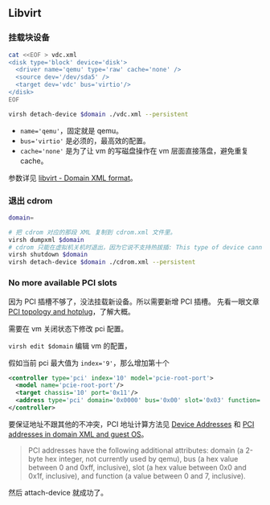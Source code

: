 ## Libvirt

### 挂载块设备

```sh
cat <<EOF > vdc.xml
<disk type='block' device='disk'>
  <driver name='qemu' type='raw' cache='none' />
  <source dev='/dev/sda5' />
  <target dev='vdc' bus='virtio'/>
</disk>
EOF

virsh detach-device $domain ./vdc.xml --persistent
```

- `name='qemu'`，固定就是 qemu。
- `bus='virtio'` 是必须的，最高效的配置。
- `cache='none'` 是为了让 vm 的写磁盘操作在 vm 层面直接落盘，避免重复 cache。

参数详见 [libvirt - Domain XML format](https://libvirt.org/formatdomain.html)。

### 退出 cdrom

```sh
domain=

# 把 cdrom 对应的那段 XML 复制到 cdrom.xml 文件里。
virsh dumpxml $domain
# cdrom 只能在虚拟机关机时退出，因为它说不支持热拔插: This type of device cannot be hot unplugged
virsh shutdown $domain
virsh detach-device $domain ./cdrom.xml --persistent
```

### No more available PCI slots

因为 PCI 插槽不够了，没法挂载新设备。所以需要新增 PCI 插槽。
先看一眼文章 [PCI topology and hotplug](https://libvirt.org/pci-hotplug.html)，了解大概。

需要在 vm 关闭状态下修改 pci 配置。

`virsh edit $domain` 编辑 vm 的配置，

假如当前 pci 最大值为 `index='9'`，那么增加第十个

```xml
<controller type='pci' index='10' model='pcie-root-port'>
  <model name='pcie-root-port'/>
  <target chassis='10' port='0x11'/>
  <address type='pci' domain='0x0000' bus='0x00' slot='0x03' function='0x0'/>
</controller>
```

要保证地址不跟其他的不冲突，PCI 地址计算方法见 [Device Addresses](https://libvirt.org/formatdomain.html#device-addresses) 和 [PCI addresses in domain XML and guest OS](https://libvirt.org/pci-addresses.html)。

> PCI addresses have the following additional attributes: domain (a 2-byte hex integer, not currently used by qemu), bus (a hex value between 0 and 0xff, inclusive), slot (a hex value between 0x0 and 0x1f, inclusive), and function (a value between 0 and 7, inclusive).

然后 attach-device 就成功了。

